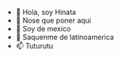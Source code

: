 - 👋 Hola, soy Hinata 
- 👀 Nose que poner aqui
- 🌱 Soy de mexico
- 💞️ Saquenme de latinoamerica
- 📫 Tuturutu

<!---
HinataPan/HinataPan is a ✨ special ✨ repository because its `README.md` (this file) appears on your GitHub profile.
You can click the Preview link to take a look at your changes.
--->
